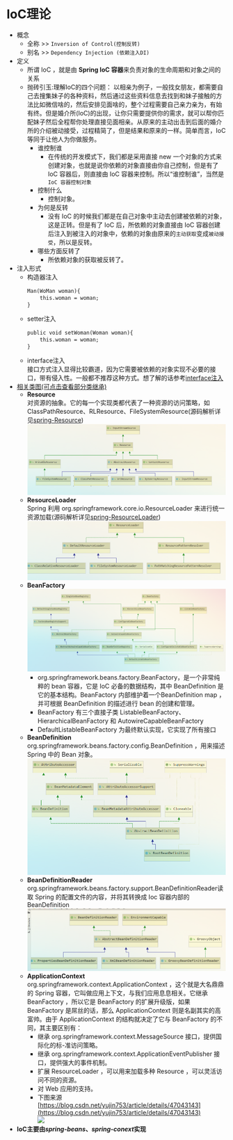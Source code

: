 # IoC理论
- 概念
  - 全称 >> ``Inversion of Control(控制反转)``
  - 别名 >> ``Dependency Injection (依赖注入DI)``
- 定义
  - 所谓 IoC ，就是由 <strong>Spring IoC 容器</strong>来负责对象的生命周期和对象之间的关系
  - 抛砖引玉:理解IoC的四个问题：
    以相亲为例子，一般找女朋友，都需要自己去搜集妹子的各种资料，然后通过这些资料信息去找到和妹子接触的方法比如微信啥的，然后安排见面啥的，整个过程需要自己亲力亲为，有始有终。但是婚介所(IoC)的出现，让你只需要提供你的需求，就可以帮你匹配妹子然后全程帮你处理直接见面相亲。从原来的主动出击到后面的婚介所的介绍被动接受，过程精简了，但是结果和原来的一样。简单而言，IoC等同于让他人为你做服务。
    - 谁控制谁
      - 在传统的开发模式下，我们都是采用直接 new 一个对象的方式来创建对象，也就是说你依赖的对象直接由你自己控制，但是有了 IoC 容器后，则直接由 IoC 容器来控制。所以“谁控制谁”，当然是 ```IoC 容器控制对象```
    - 控制什么
      - 控制对象。
    - 为何是反转
      - 没有 IoC 的时候我们都是在自己对象中主动去创建被依赖的对象，这是正转。但是有了 IoC 后，所依赖的对象直接由 IoC 容器创建后注入到被注入的对象中，依赖的对象由原来的```主动获取```变成```被动接受```，所以是反转。
    - 哪些方面反转了  
      - 所依赖对象的获取被反转了。
- 注入形式
  - 构造器注入
    ```
    Man(WoMan woman){
        this.woman = woman;
    }
    ```
  - setter注入
    ```
    public void setWoman(Woman woman){
        this.woman = woman;
    }
    ```
  - interface注入  
    接口方式注入显得比较霸道，因为它需要被依赖的对象实现不必要的接口，带有侵入性。一般都不推荐这种方式。想了解的话参考[interface注入](http://wiki.jikexueyuan.com/project/spring-ioc/iocordi-1.html#6e5dfcd838f3a79e9129641785cf736f)
- [相关类图(可点击查看部分类继承)](https://www.processon.com/diagraming/5f89420ee401fd06fd8e06a9)
  - **Resource**  
    对资源的抽象。它的每一个实现类都代表了一种资源的访问策略，如 ClassPathResource、RLResource、FileSystemResource(源码解析详见[spring-Resource](https://github.com/smallblack-xh/docs/blob/master/spring/Spring%E7%BB%9F%E4%B8%80%E8%B5%84%E6%BA%90%E5%8A%A0%E8%BD%BD.md#Resource))![ResourceLoader 类图](imgs/2020-10-16-15-29-37.png)
  - **ResourceLoader**   
    Spring 利用 org.springframework.core.io.ResourceLoader 来进行统一资源加载(源码解析详见[spring-ResourceLoader](https://github.com/smallblack-xh/docs/blob/master/spring/Spring%E7%BB%9F%E4%B8%80%E8%B5%84%E6%BA%90%E5%8A%A0%E8%BD%BD.md#ResourceLoader))![ResourceLoader 类图](imgs/2020-10-16-15-32-43.png)
  - **BeanFactory** 
    <!--源码解析详见[spring-BeanFactory]()-->
    ![BeanFactory类图](imgs/2020-10-16-15-46-02.png) 
    - org.springframework.beans.factory.BeanFactory，是一个非常纯粹的 bean 容器，它是 IoC 必备的数据结构，其中 BeanDefinition 是它的基本结构。BeanFactory 内部维护着一个BeanDefinition map ，并可根据 BeanDefinition 的描述进行 bean 的创建和管理。
    - BeanFactory 有三个直接子类 ListableBeanFactory、HierarchicalBeanFactory 和 AutowireCapableBeanFactory
    - DefaultListableBeanFactory 为最终默认实现，它实现了所有接口
  - **BeanDefinition**  
    org.springframework.beans.factory.config.BeanDefinition ，用来描述 Spring 中的 Bean 对象。  
    ![BeanDefinition类图](imgs/2020-10-16-15-53-40.png)
  - **BeanDefinitionReader**  
    org.springframework.beans.factory.support.BeanDefinitionReader读取 Spring 的配置文件的内容，并将其转换成 Ioc 容器内部的BeanDefinition  
    ![BeanDefinitionReader类图](imgs/2020-10-16-15-55-44.png)
  - **ApplicationContext**  
    org.springframework.context.ApplicationContext ，这个就是大名鼎鼎的 Spring 容器，它叫做应用上下文，与我们应用息息相关。它继承 BeanFactory ，所以它是 BeanFactory 的扩展升级版，如果BeanFactory 是屌丝的话，那么 ApplicationContext 则是名副其实的高富帅。由于 ApplicationContext 的结构就决定了它与 BeanFactory 的不同，其主要区别有：
    - 继承 org.springframework.context.MessageSource 接口，提供国际化的标-准访问策略。
    - 继承 org.springframework.context.ApplicationEventPublisher 接口，提供强大的事件机制。
    - 扩展 ResourceLoader ，可以用来加载多种 Resource ，可以灵活访问不同的资源。
    - 对 Web 应用的支持。
    - 下图来源 [https://blog.csdn.net/yujin753/article/details/47043143](https://blog.csdn.net/yujin753/article/details/47043143)  
    ![](https://img-blog.csdn.net/20150724162847886)
- **IoC主要由*spring-beans*、*spring-conext*实现**